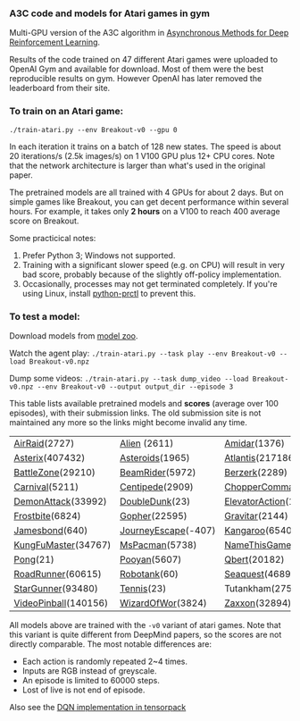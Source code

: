 ### A3C code and models for Atari games in gym

Multi-GPU version of the A3C algorithm in
[Asynchronous Methods for Deep Reinforcement Learning](http://arxiv.org/abs/1602.01783).

Results of the code trained on 47 different Atari games were uploaded to OpenAI Gym and available for download.
Most of them were the best reproducible results on gym.
However OpenAI has later removed the leaderboard from their site.

### To train on an Atari game:

`./train-atari.py --env Breakout-v0 --gpu 0`

In each iteration it trains on a batch of 128 new states.
The speed is about 20 iterations/s (2.5k images/s) on 1 V100 GPU plus 12+ CPU cores.
Note that the network architecture is larger than what's used in the original paper.

The pretrained models are all trained with 4 GPUs for about 2 days.
But on simple games like Breakout, you can get decent performance within several hours.
For example, it takes only __2 hours__ on a V100 to reach 400 average score on Breakout.

Some practicical notes:

1. Prefer Python 3; Windows not supported.
2. Training with a significant slower speed (e.g. on CPU) will result in very bad score, probably because of the slightly off-policy implementation.
3. Occasionally, processes may not get terminated completely.
   If you're using Linux, install [python-prctl](https://pypi.org/project/python-prctl/) to prevent this.

### To test a model:

Download models from [model zoo](http://models.tensorpack.com/OpenAIGym/).

Watch the agent play:
`./train-atari.py --task play --env Breakout-v0 --load Breakout-v0.npz`

Dump some videos:
`./train-atari.py --task dump_video --load Breakout-v0.npz --env Breakout-v0 --output output_dir --episode 3`

This table lists available pretrained models and __scores__ (average over 100 episodes),
with their submission links.
The old submission site is not maintained any more so the links might become invalid any time.

| | | | |
| - | - | - | - |
| [AirRaid](https://gym.openai.com/evaluations/eval_zIeNk5MxSGOmvGEUxrZDUw)(2727) | [Alien](https://gym.openai.com/evaluations/eval_8NR1IvjTQkSIT6En4xSMA) (2611) |  [Amidar](https://gym.openai.com/evaluations/eval_HwEazbHtTYGpCialv9uPhA)(1376) | [Assault](https://gym.openai.com/evaluations/eval_tCiHwy5QrSdFVucSbBV6Q)(3397) |
| [Asterix](https://gym.openai.com/evaluations/eval_mees2c58QfKm5GspCjRfCA)(407432) | [Asteroids](https://gym.openai.com/evaluations/eval_8eHKsRL4RzuZEq9AOLZA)(1965) | [Atlantis](https://gym.openai.com/evaluations/eval_Z1B3d7A1QCaQk1HpO1Rg)(217186) | [BankHeist](https://gym.openai.com/evaluations/eval_hifoaxFTIuLlPd38BjnOw)(1274) |
| [BattleZone](https://gym.openai.com/evaluations/eval_SoLit2bR1qmFoC0AsJF6Q)(29210) | [BeamRider](https://gym.openai.com/evaluations/eval_KuOYumrjQjixwL0spG0iCA)(5972) | [Berzerk](https://gym.openai.com/evaluations/eval_Yri0XQbwRy62NzWILdn5IA)(2289) | [Breakout](https://gym.openai.com/evaluations/eval_NiKaIN4NSUeEIvWqIgVDrA) (667) |
| [Carnival](https://gym.openai.com/evaluations/eval_xJSOlo2lSWaH1wHEOX5vw)(5211) | [Centipede](https://gym.openai.com/evaluations/eval_mc1Kp5e6R42rFdjeMLzkIg)(2909) | [ChopperCommand](https://gym.openai.com/evaluations/eval_tYVKyh7wQieRIKgEvVaCuw)(6031) | [CrazyClimber](https://gym.openai.com/evaluations/eval_bKeBg0QwSgOm6A0I0wDhSw)(105297) |
| [DemonAttack](https://gym.openai.com/evaluations/eval_tt21vVaRCKYzWFcg1Kw)(33992) | [DoubleDunk](https://gym.openai.com/evaluations/eval_FI1GpF4TlCuf29KccTpQ)(23) | [ElevatorAction](https://gym.openai.com/evaluations/eval_SqeAouMvR0icRivx2xprZg)(11377) | [FishingDerby](https://gym.openai.com/evaluations/eval_pPLCnFXsTVaayrIboDOs0g)(34) |
| [Frostbite](https://gym.openai.com/evaluations/eval_qtC3taKFSgWwkO9q9IM4hA)(6824) | [Gopher](https://gym.openai.com/evaluations/eval_KVcpR1YgQkEzrL2VIcAQ)(22595) | [Gravitar](https://gym.openai.com/evaluations/eval_QudrLdVmTpK9HF5juaZr0w)(2144) | [IceHockey](https://gym.openai.com/evaluations/eval_8oWCTwwGS7OUTTGRwBPQkQ)(19) |
| [Jamesbond](https://gym.openai.com/evaluations/eval_mLF7XPi8Tw66pnjP73JsmA)(640) | [JourneyEscape](https://gym.openai.com/evaluations/eval_S9nQuXLRSu7S5x21Ay6AA)(-407) | [Kangaroo](https://gym.openai.com/evaluations/eval_TNJiLB8fTqOPfvINnPXoQ)(6540) | [Krull](https://gym.openai.com/evaluations/eval_dfOS2WzhTh6sn1FuPS9HA)(6100) |
| [KungFuMaster](https://gym.openai.com/evaluations/eval_vNWDShYTRC0MhfIybeUYg)(34767) | [MsPacman](https://gym.openai.com/evaluations/eval_kpL9bSsS4GXsYb9HuEfew)(5738) | [NameThisGame](https://gym.openai.com/evaluations/eval_LZqfv706SdOMtR4ZZIwIsg)(15321) | [Phoenix](https://gym.openai.com/evaluations/eval_uzUruiB3RRKUMvJIxvEzYA)(75312) |
| [Pong](https://gym.openai.com/evaluations/eval_8L7SV59nSW6GGbbP3N4G6w)(21) | [Pooyan](https://gym.openai.com/evaluations/eval_UXFVI34MSAuNTtjZcK8N0A)(5607) | [Qbert](https://gym.openai.com/evaluations/eval_S8XdrbByQ1eWLUD5jtQYIQ)(20182) | [Riverraid](https://gym.openai.com/evaluations/eval_OU4x3DkTfm4uaXy6CIaXg)(14185) |
| [RoadRunner](https://gym.openai.com/evaluations/eval_wINKQTwxT9ipydHOXBhg)(60615) | [Robotank](https://gym.openai.com/evaluations/eval_Gr5c0ld3QACLDPQrGdzbiw)(60) | [Seaquest](https://gym.openai.com/evaluations/eval_pjjgc9POQJK4IuVw8nXlBw)(46890) | SpaceInvaders(3454) |
| [StarGunner](https://gym.openai.com/evaluations/eval_JB5cOJXFSS2cTQ7dXK8Iag)(93480) | [Tennis](https://gym.openai.com/evaluations/eval_gDjJD0MMS1yLm1T0hdqI4g)(23) | Tutankham(275) | [UpNDown](https://gym.openai.com/evaluations/eval_KmkvMJkxQFSED20wFUMdIA)(92163) |
| [VideoPinball](https://gym.openai.com/evaluations/eval_PWwzNhVFR2CxjYvEsPfT1g)(140156) | [WizardOfWor](https://gym.openai.com/evaluations/eval_1oGQhphpQhmzEMIYRrrp0A)(3824) | [Zaxxon](https://gym.openai.com/evaluations/eval_TIQ102EwTrHrOyve2RGfg)(32894) | |


All models above are trained with the `-v0` variant of atari games.
Note that this variant is quite different from DeepMind papers, so the scores are not directly comparable.
The most notable differences are:
+ Each action is randomly repeated 2~4 times.
+ Inputs are RGB instead of greyscale.
+ An episode is limited to 60000 steps.
+ Lost of live is not end of episode.

Also see the [DQN implementation in tensorpack](../DeepQNetwork)
